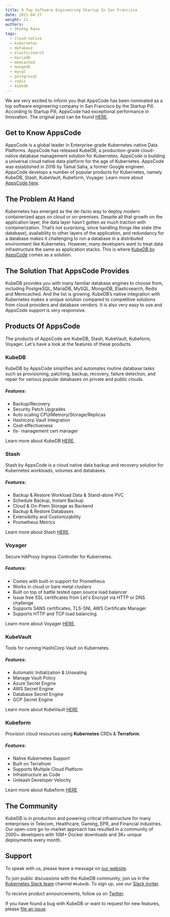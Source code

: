 ```yaml
---
title: A Top Software Engineering Startup In San Francisco
date: 2021-04-27
weight: 21
authors:
  - Shohag Rana
tags:
  - cloud-native
  - kubernetes
  - database
  - elasticsearch
  - mariadb
  - memcached
  - mongodb
  - mysql
  - postgresql
  - redis
  - kubedb
---
```


We are very excited to inform you that AppsCode has been nominated as a top software engineering company in San Francisco by the Startup Pill. According to Startup Pill, AppsCode had exceptional performance in Innovation. The original post can be found [HERE](https://startupill.com/these-are-the-top-software-engineering-startups-in-san-francisco-2021/).


## Get to Know AppsCode

AppsCode is a global leader in Enterprise-grade Kubernetes-native Data Platforms. AppsCode has released KubeDB, a production-grade cloud-native database management solution for Kubernetes. AppsCode is building a universal cloud native data platform for the age of Kubernetes. AppsCode was established in 2016 by Tamal Saha, a former Google engineer. AppsCode develops a number of popular products for Kubernetes, namely KubeDB, Stash, KubeVault, Kubeform, Voyager. Learn more about [AppsCode here](https://appscode.com).

## The Problem At Hand

Kubernetes has emerged as the de-facto way to deploy modern containerized apps on cloud or on-premises. Despite all that growth on the application layer, the data layer hasn’t gotten as much traction with containerization. That’s not surprising, since handling things like state (the database), availability to other layers of the application, and redundancy for a database makes it challenging to run a database in a distributed environment like Kubernetes. However, many developers want to treat data infrastructure the same as application stacks. This is where [KubeDB by AppsCode](kubedb.com) comes as a solution.

## The Solution That AppsCode Provides

KubeDB provides you with many familiar database engines to choose from, including PostgreSQL, MariaDB, MySQL, MongoDB, Elasticsearch, Redis and Memcached. And the list is growing. KubeDB’s native integration with Kubernetes makes a unique solution compared to competitive solutions from cloud providers and database vendors. It is also very easy to use and AppsCode support is very responsive. 

## Products Of AppsCode
The products of AppsCode are KubeDB, Stash, KubeVault, Kubeform, Voyager. Let's have a look at the features of these products.

### KubeDB
KubeDB by AppsCode simplifies and automates routine database tasks such as provisioning, patching, backup, recovery, failure detection, and repair for various popular databases on private and public clouds. 
##### Features: 

 - Backup/Recovery
 - Security Patch Upgrades
 - Auto scaling CPU/Memory/Storage/Replicas
 - Hashicorp Vault Integration
 - Cost-effectiveness
 - tls- management cert manager


Learn more about KubeDB [HERE](https://kubedb.com).
### Stash
Stash by AppsCode is a cloud native data backup and recovery solution for Kubernetes workloads, volumes and databases.
##### Features: 
 - Backup & Restore Workload Data & Stand-alone PVC
 - Schedule Backup, Instant Backup
 - Cloud & On-Prem Storage as Backend
 - Backup & Restore Databases
 - Extensibility and Customizability
 - Prometheus Metrics

Learn more about Stash [HERE](https://stash.run/).

### Voyager
Secure HAProxy Ingress Controller for Kubernetes.
##### Features: 
 - Comes with built-in support for Prometheus
 - Works in cloud or bare metal clusters
 - Built on top of battle tested open source load balancer
 - Issue free SSL certificates from Let's Encrypt via HTTP or DNS challenge
 - Supports SANS certificates, TLS-SNI, AWS Certificate Manager
 - Supports HTTP and TCP load balancing.

Learn more about Voyager [HERE](https://voyagermesh.com/).
### KubeVault
Tools for running HashiCorp Vault on Kubernetes.
##### Features: 
 - Automatic Initialization & Unsealing
 - Manage Vault Policy
 - Azure Secret Engine
 - AWS Secret Engine
 - Database Secret Engine
 - GCP Secret Engine
 
 Learn more about KubeVault [HERE](https://kubevault.com/)
### Kubeform
Provision cloud resources using <strong>Kubernetes</strong> CRDs & <strong>Terraform</strong>.
##### Features: 
 - Native Kubernetes Support
 - Built on Terrafrom
 - Supports Multiple Cloud Platform
 - Infrastructure as Code
 - Unleash Developer Velocity
 
 Learn more about Kubeform [HERE](https://kubeform.com/)
## The Community

KubeDB is in production and powering critical infrastructure for many enterprises in Telecom, Healthcare, Gaming, EPR, and Financial industries. Our open-core go-to-market approach has resulted in a community of 2000+ developers with 10M+  Docker downloads and 3K+ unique deployments every month.

## Support

To speak with us, please leave a message on [our website](https://appscode.com/contact/).

To join public discussions with the KubeDB community, join us in the [Kubernetes Slack team](https://kubernetes.slack.com/messages/C8149MREV/) channel `#kubedb`. To sign up, use our [Slack inviter](http://slack.kubernetes.io/).

To receive product announcements, follow us on [Twitter](https://twitter.com/KubeDB).

If you have found a bug with KubeDB or want to request for new features, please [file an issue](https://github.com/kubedb/project/issues/new).